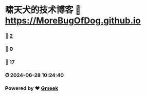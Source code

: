 # 啸天犬的技术博客 :link: https://MoreBugOfDog.github.io 
### :page_facing_up: [2](https://MoreBugOfDog.github.io/tag.html) 
### :speech_balloon: 0 
### :hibiscus: 17 
### :alarm_clock: 2024-06-28 10:24:40 
### Powered by :heart: [Gmeek](https://github.com/Meekdai/Gmeek)
